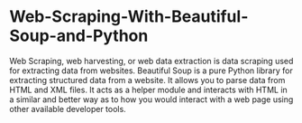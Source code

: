 # Web-Scraping-With-Beautiful-Soup-and-Python
Web Scraping, web harvesting, or web data extraction is data scraping used for extracting data from websites.  Beautiful Soup is a pure Python library for extracting structured data from a website. It allows you to parse data from HTML and XML files. It acts as a helper module and interacts with HTML in a similar and better way as to how you would interact with a web page using other available developer tools. 
